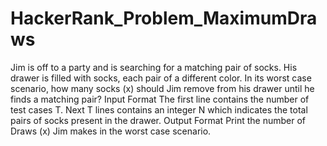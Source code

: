 # HackerRank_Problem_MaximumDraws
Jim is off to a party and is searching for a matching pair of socks. His drawer is filled with socks, each pair of a different color. In its worst case scenario, how many socks (x) should Jim remove from his drawer until he finds a matching pair?  Input Format The first line contains the number of test cases T. Next T lines contains an integer N which indicates the total pairs of socks present in the drawer.  Output Format Print the number of Draws (x) Jim makes in the worst case scenario.
